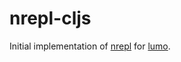 # nrepl-cljs

Initial implementation of [nrepl](https://github.com/nrepl/nrepl) for
[lumo](https://github.com/anmonteiro/lumo).

